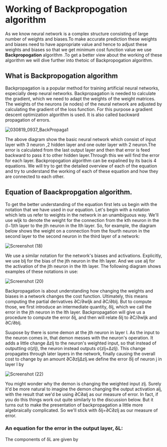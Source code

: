 # Working of Backpropogation algorithm

As we know neural network is a complex structure consisting of large number of weights and biases.To make accurate prediction these weights and biases need to have appropriate value and hence to adjust these weights and biases so that we get minimum cost function value we use **Backpropogation** algorithm .To get a better view about the working of these algorithm we will dive further into thetoic of Backpropogation algorithm.

## What is Backpropogation algorithm

Backpropagation is a popular method for training artificial neural networks, especially deep neural networks.
Backpropagation is needed to calculate the gradient, which we need to adapt the weights of the weight matrices. The weights of the neurons 
(ie nodes) of the neural network are adjusted by calculating the gradient of the loss function. For this purpose a gradient descent optimization algorithm is used. It is also called backward propagation of errors.

![030819_0937_BackPropaga1](https://user-images.githubusercontent.com/44902363/69477535-616b3100-0e0d-11ea-98b1-b44475390e95.png)

The above diagram show the basic neural network which consist of input layer with 3 neuron ,2 hidden layer and one outer layer with 2 neuron.The error is calculated from the last output layer and then that error is feed backward to pass it to other hidden layer.Through this we will find the error for each layer.
Backpropogation algorithm can be expalined by its bacis 4 equations. We will try to get the detailed overview of each of the equation and try to understand the working of each of these equation and how they are connected to each other.

## Equation of Baackpropgation algorithm.

To get the better understanding of the equation first lets us begin with the notation that we have used in our equation.
Let's begin with a notation which lets us refer to weights in the network in an unambiguous way. We'll use wljk to denote the weight for 
the connection from the kth neuron in the (l−1)th layer to the jth neuron in the lth layer. So, for example, the diagram below shows the 
weight on a connection from the fourth neuron in the second layer to the second neuron in the third layer of a network:

![Screenshot (18)](https://user-images.githubusercontent.com/44902363/69496665-86899d80-0efa-11ea-9f48-c95b6b2c3a51.png)

We use a similar notation for the network's biases and activations. Explicitly, we use blj for the bias of the jth neuron in the lth layer.
And we use alj for the activation of the jth neuron in the lth layer. The following diagram shows examples of these notations in use:

![Screenshot (20)](https://user-images.githubusercontent.com/44902363/69496723-00ba2200-0efb-11ea-9c83-cc42a96fde7a.png)

Backpropagation is about understanding how changing the weights and biases in a network changes the cost function. Ultimately, this
means computing the partial derivatives ∂C/∂wljk and ∂C/∂blj. But to compute those, we first introduce an intermediate quantity, δlj,
which we call the error in the jth neuron in the lth layer. Backpropagation will give us a procedure to compute the error δlj, and then
will relate δlj to ∂C/∂wljk and ∂C/∂blj.

Suupose by there is some demon at the jth neuron in layer l. As the input to the neuron comes in, that demon messes with the neuron's operation. It adds a little change Δzlj to the neuron's weighted input, so that instead of outputting σ(zlj), the neuron
instead outputs σ(zlj+Δzlj). This change propagates through later layers in the network, finally causing the overall cost to change by 
an amount ∂C∂zljΔzlj.we define the error δlj of neuron j in layer l by

![Screenshot (22)](https://user-images.githubusercontent.com/44902363/69496922-6c04f380-0efd-11ea-9980-87c761ea6363.png)

You might wonder why the demon is changing the weighted input zlj. Surely it'd be more natural to imagine the demon changing the output 
activation alj, with the result that we'd be using ∂C∂alj as our measure of error. In fact, if you do this things work out quite 
similarly to the discussion below. But it turns out to make the presentation of backpropagation a little more algebraically complicated.
So we'll stick with δlj=∂C∂zlj as our measure of error.

### **An equation for the error in the output layer, δL:**
The components of δL are given by



